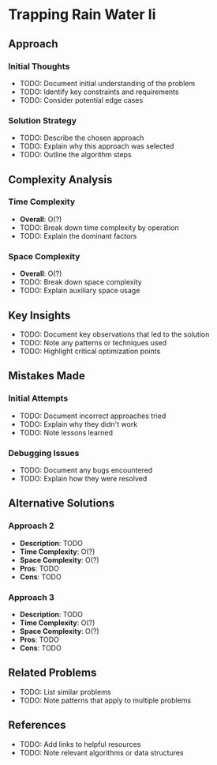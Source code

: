 # Trapping Rain Water Ii

## Approach

### Initial Thoughts
- TODO: Document initial understanding of the problem
- TODO: Identify key constraints and requirements
- TODO: Consider potential edge cases

### Solution Strategy
- TODO: Describe the chosen approach
- TODO: Explain why this approach was selected
- TODO: Outline the algorithm steps

## Complexity Analysis

### Time Complexity
- **Overall**: O(?)
- TODO: Break down time complexity by operation
- TODO: Explain the dominant factors

### Space Complexity
- **Overall**: O(?)
- TODO: Break down space complexity
- TODO: Explain auxiliary space usage

## Key Insights

- TODO: Document key observations that led to the solution
- TODO: Note any patterns or techniques used
- TODO: Highlight critical optimization points

## Mistakes Made

### Initial Attempts
- TODO: Document incorrect approaches tried
- TODO: Explain why they didn't work
- TODO: Note lessons learned

### Debugging Issues
- TODO: Document any bugs encountered
- TODO: Explain how they were resolved

## Alternative Solutions

### Approach 2
- **Description**: TODO
- **Time Complexity**: O(?)
- **Space Complexity**: O(?)
- **Pros**: TODO
- **Cons**: TODO

### Approach 3
- **Description**: TODO
- **Time Complexity**: O(?)
- **Space Complexity**: O(?)
- **Pros**: TODO
- **Cons**: TODO

## Related Problems
- TODO: List similar problems
- TODO: Note patterns that apply to multiple problems

## References
- TODO: Add links to helpful resources
- TODO: Note relevant algorithms or data structures
